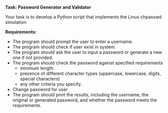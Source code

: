 **Task: Password Generator and Validator**

Your task is to develop a Python script that implements the Linux chpasswd simulation

**Requirements:**

- The program should prompt the user to enter a username.
- The program should check if user exist in system.
- The program should ask the user to input a password or generate a new one if not provided.
- The program should check the password against specified requirements
  - minimum length
  - presence of different character types (uppercase, lowercase, digits, special characters)
  - any other criteria you specify.
- Change password for user
- The program should print the results, including the username, the original or generated password, and whether the password meets the requirements.
